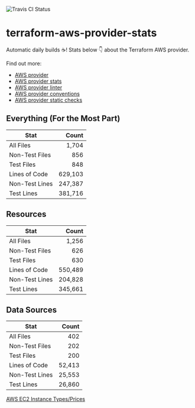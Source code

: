 ![Travis CI Status](https://travis-ci.org/YakDriver/terraform-aws-provider-stats.svg?branch=main)
# terraform-aws-provider-stats

Automatic daily builds :coffee:! Stats below :point_down: about the Terraform AWS provider.

Find out more:
* [AWS provider](https://github.com/terraform-providers/terraform-provider-aws)
* [AWS provider stats](https://github.com/YakDriver/terraform-aws-provider-stats)
* [AWS provider linter](https://github.com/terraform-providers/terraform-provider-aws/tree/master/awsproviderlint)
* [AWS provider conventions](https://github.com/YakDriver/terraform-aws-conventions)
* [AWS provider static checks](https://github.com/YakDriver/terraform-aws-provider-static-checks)



## Everything (For the Most Part)

|  Stat  |  Count  |
| ------------- | -------------: |
|  All Files  |  1,704  |
|  Non-Test Files  |  856  |
|  Test Files  |  848  |
|  Lines of Code  |  629,103  |
|  Non-Test Lines  |  247,387  |
|  Test Lines  |  381,716  |



## Resources

|  Stat  |  Count  |
| ------------- | -------------: |
|  All Files  |  1,256  |
|  Non-Test Files  |  626  |
|  Test Files  |  630  |
|  Lines of Code  |  550,489  |
|  Non-Test Lines  |  204,828  |
|  Test Lines  |  345,661  |



## Data Sources

|  Stat  |  Count  |
| ------------- | -------------: |
|  All Files  |  402  |
|  Non-Test Files  |  202  |
|  Test Files  |  200  |
|  Lines of Code  |  52,413  |
|  Non-Test Lines  |  25,553  |
|  Test Lines  |  26,860  |




[AWS EC2 Instance Types/Prices](https://github.com/YakDriver/aws-ec2-instance-types)
